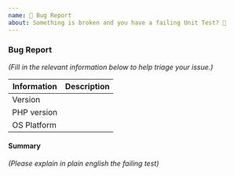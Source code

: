 ```yaml
---
name: 🐛 Bug Report
about: Something is broken and you have a failing Unit Test? 🔨
---
```


### Bug Report

_(Fill in the relevant information below to help triage your issue.)_

| Information | Description |
|--------------|---------|
| Version |  |
| PHP version |  |
| OS Platform |  |

#### Summary

_(Please explain in plain english the failing test)_